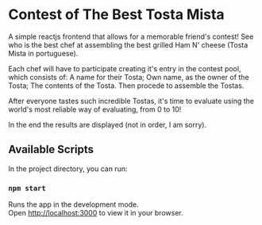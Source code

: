 # Contest of The Best Tosta Mista

A simple reactjs frontend that allows for a memorable friend's contest! 
See who is the best chef at assembling the best grilled Ham N' cheese (Tosta Mista in portuguese).

Each chef will have to participate creating it's entry in the contest pool, which consists of: A name for their Tosta; Own name, as the owner of the Tosta; The contents of the Tosta.
Then procede to assemble the Tostas.

After everyone tastes such incredible Tostas, it's time to evaluate using the world's most reliable way of evaluating, from 0 to 10!

In the end the results are displayed (not in order, I am sorry).


## Available Scripts

In the project directory, you can run:

### `npm start`

Runs the app in the development mode.\
Open [http://localhost:3000](http://localhost:3000) to view it in your browser.